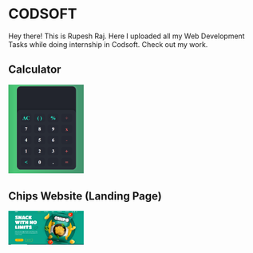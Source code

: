 # CODSOFT
Hey there! This is Rupesh Raj. Here I uploaded all my Web Development Tasks while doing internship in Codsoft. Check out my work.

## Calculator
<a href="https://rupeshraj95.github.io/Codsoft_Internship.github.io/Calculator/"><img src="./Thumbnail/Calculator.png" width="30%"></a>

## Chips Website (Landing Page)
<a href="https://rupeshraj95.github.io/Codsoft_Internship.github.io/Landing%20page/"><img src="./Thumbnail/landing_page.png" width="30%"></a>

